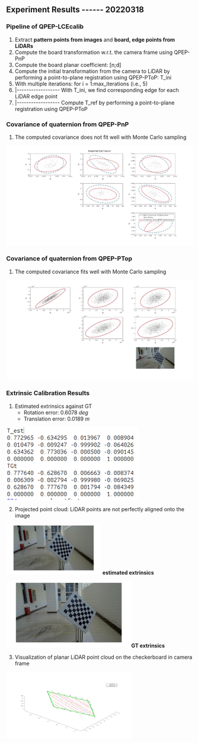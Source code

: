 ## Experiment Results ------ 20220318

### Pipeline of QPEP-LCEcalib

1. Extract **pattern points from images** and **board, edge points from LiDARs**
2. Compute the board transformation w.r.t. the camera frame using QPEP-PnP
3. Compute the board planar coefficient: [n;d]
4. Compute the initial transformation from the camera to LiDAR by performing a point-to-plane registration using QPEP-PToP: T_ini
5. With multiple iterations: for i = 1:max_iterations (i.e., 5)
6. |------------------ With T_ini, we find corresponding edge for each LiDAR edge point
7. |------------------ Compute T_ref by performing a point-to-plane registration using QPEP-PToP       

### Covariance of quaternion from QPEP-PnP

1. The computed covariance does not fit well with Monte Carlo sampling

<img src="figure/qpep_pnp_covariance.jpg" style="zoom:67%;" /> 

### Covariance of quaternion from QPEP-PTop

1. The computed covariance fits well with Monte Carlo sampling

<img src="figure/qpep_pTop_covariance.jpg" style="zoom:67%;" /> 

### Extrinsic Calibration Results

1. Estimated extrinsics against GT
   * Rotation error: 0.6078 *deg*
   * Translation error: 0.0189 *m*

<img src="figure/estimated_gt.png" style="zoom: 100%;" />

2. Projected point cloud: LiDAR points are not perfectly aligned onto the image

<img src="figure/projected_point_est.jpg" style="zoom: 25%;" /> **estimated extrinsics**

<img src="figure/projected_point_gt.jpg" style="zoom:33%;" />**GT extrinsics**

3. Visualization of planar LiDAR point cloud on the checkerboard in camera frame

<img src="figure/qpep_pTop_aligned_points.jpg" style="zoom: 33%;" />























